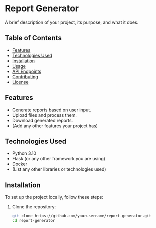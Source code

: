 # Report Generator

A brief description of your project, its purpose, and what it does.

## Table of Contents

- [Features](#features)
- [Technologies Used](#technologies-used)
- [Installation](#installation)
- [Usage](#usage)
- [API Endpoints](#api-endpoints)
- [Contributing](#contributing)
- [License](#license)

## Features

- Generate reports based on user input.
- Upload files and process them.
- Download generated reports.
- (Add any other features your project has)

## Technologies Used

- Python 3.10
- Flask (or any other framework you are using)
- Docker
- (List any other libraries or technologies used)

## Installation

To set up the project locally, follow these steps:

1. Clone the repository:

   ```bash
   git clone https://github.com/yourusername/report-generator.git
   cd report-generator